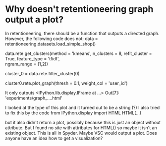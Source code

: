 
# Why doesn't retentioneering graph output a plot?

In retentioneering, there should be a function that outputs a directed graph. However, the following code does not:
data = retentioneering.datasets.load_simple_shop()

data.rete.get_clusters(method = 'kmeans', n_clusters = 8, refit_cluster = True, feature_type = 'tfidf',\
ngram_range = (1,2))

cluster_0 = data.rete.filter_cluster(0)

cluster0.rete.plot_graph(thresh = 0.1, weight_col = 'user_id')


It only outputs
<IPython.lib.display.IFrame at ...>
Out[7]: 'experiments/graph_....html'

I looked at the type of this plot and it turned out to be a string (?)
I also tried to fix this by the code
from IPython.display import HTML
HTML(...)

but it also didn't return a plot, possibly because this is just an object without attribute. But I found no site with attributes for HTML() so maybe it isn't an existing object.
This is all in Spyder. Maybe VSC would output a plot.
Does anyone have an idea how to get a visualization?

        